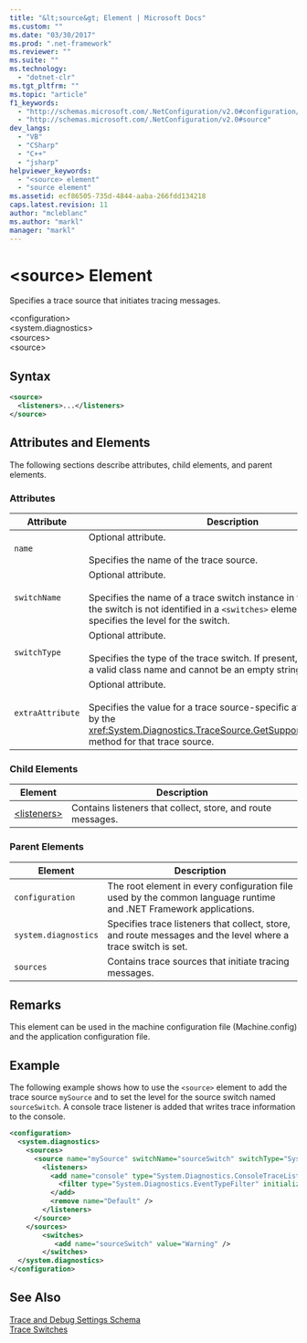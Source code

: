 ```yaml
---
title: "&lt;source&gt; Element | Microsoft Docs"
ms.custom: ""
ms.date: "03/30/2017"
ms.prod: ".net-framework"
ms.reviewer: ""
ms.suite: ""
ms.technology: 
  - "dotnet-clr"
ms.tgt_pltfrm: ""
ms.topic: "article"
f1_keywords: 
  - "http://schemas.microsoft.com/.NetConfiguration/v2.0#configuration/system.diagnostics/sources/source"
  - "http://schemas.microsoft.com/.NetConfiguration/v2.0#source"
dev_langs: 
  - "VB"
  - "CSharp"
  - "C++"
  - "jsharp"
helpviewer_keywords: 
  - "<source> element"
  - "source element"
ms.assetid: ecf86505-735d-4844-aaba-266fdd134218
caps.latest.revision: 11
author: "mcleblanc"
ms.author: "markl"
manager: "markl"
---
```

# &lt;source&gt; Element
Specifies a trace source that initiates tracing messages.  
  
 \<configuration>  
\<system.diagnostics>  
\<sources>  
\<source>  
  
## Syntax  
  
```xml  
<source>   
  <listeners>...</listeners>  
</source>  
```  
  
## Attributes and Elements  
 The following sections describe attributes, child elements, and parent elements.  
  
### Attributes  
  
|Attribute|Description|  
|---------------|-----------------|  
|`name`|Optional attribute.<br /><br /> Specifies the name of the trace source.|  
|`switchName`|Optional attribute.<br /><br /> Specifies the name of a trace switch instance in the application. If the switch is not identified in a `<switches>` element, the value specifies the level for the switch.|  
|`switchType`|Optional attribute.<br /><br /> Specifies the type of the trace switch. If present, the type must be a valid class name and cannot be an empty string.|  
|`extraAttribute`|Optional attribute.<br /><br /> Specifies the value for a trace source-specific attribute identified by the <xref:System.Diagnostics.TraceSource.GetSupportedAttributes%2A> method for that trace source.|  
  
### Child Elements  
  
|Element|Description|  
|-------------|-----------------|  
|[\<listeners>](../../../../../docs/framework/configure-apps/file-schema/trace-debug/listeners-element-for-trace.md)|Contains listeners that collect, store, and route messages.|  
  
### Parent Elements  
  
|Element|Description|  
|-------------|-----------------|  
|`configuration`|The root element in every configuration file used by the common language runtime and .NET Framework applications.|  
|`system.diagnostics`|Specifies trace listeners that collect, store, and route messages and the level where a trace switch is set.|  
|`sources`|Contains trace sources that initiate tracing messages.|  
  
## Remarks  
 This element can be used in the machine configuration file (Machine.config) and the application configuration file.  
  
## Example  
 The following example shows how to use the `<source>` element to add the trace source `mySource` and to set the level for the source switch named `sourceSwitch`. A console trace listener is added that writes trace information to the console.  
  
```xml  
<configuration>  
  <system.diagnostics>  
    <sources>  
      <source name="mySource" switchName="sourceSwitch" switchType="System.Diagnostics.SourceSwitch"  >  
        <listeners>  
          <add name="console" type="System.Diagnostics.ConsoleTraceListener" >  
            <filter type="System.Diagnostics.EventTypeFilter" initializeData="Error" />  
          </add>  
          <remove name="Default" />  
        </listeners>  
      </source>  
    </sources>  
        <switches>  
           <add name="sourceSwitch" value="Warning" />  
        </switches>    
  </system.diagnostics>   
</configuration>  
```  
  
## See Also  
 [Trace and Debug Settings Schema](../../../../../docs/framework/configure-apps/file-schema/trace-debug/index.md)   
 [Trace Switches](../../../../../docs/framework/debug-trace-profile/trace-switches.md)